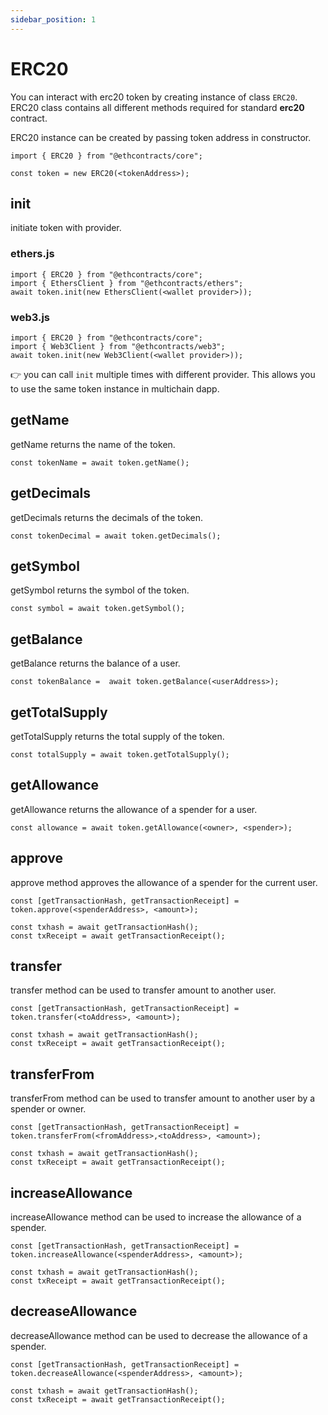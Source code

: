 ```yaml
---
sidebar_position: 1
---
```


# ERC20

You can interact with erc20 token by creating instance of class `ERC20`. ERC20 class contains all different methods required for standard **erc20** contract.

ERC20 instance can be created by passing token address in constructor. 

```
import { ERC20 } from "@ethcontracts/core";

const token = new ERC20(<tokenAddress>);
```

## init

initiate token with provider.

### ethers.js

```
import { ERC20 } from "@ethcontracts/core";
import { EthersClient } from "@ethcontracts/ethers";
await token.init(new EthersClient(<wallet provider>));
```

### web3.js

```
import { ERC20 } from "@ethcontracts/core";
import { Web3Client } from "@ethcontracts/web3";
await token.init(new Web3Client(<wallet provider>));
```

👉 you can call `init` multiple times with different provider. This allows you to use the same token instance in multichain dapp.

## getName

getName returns the name of the token.

```
const tokenName = await token.getName();
```
## getDecimals

getDecimals returns the decimals of the token.

```
const tokenDecimal = await token.getDecimals();
```
## getSymbol

getSymbol returns the symbol of the token.

```
const symbol = await token.getSymbol();
```

## getBalance

getBalance returns the balance of a user.

```
const tokenBalance =  await token.getBalance(<userAddress>);
```

## getTotalSupply

getTotalSupply returns the total supply of the token.

```
const totalSupply = await token.getTotalSupply();
```
 
## getAllowance

getAllowance returns the allowance of a spender for a user.

```
const allowance = await token.getAllowance(<owner>, <spender>);
```

## approve

approve method approves the allowance of a spender for the current user.

```
const [getTransactionHash, getTransactionReceipt] = token.approve(<spenderAddress>, <amount>);

const txhash = await getTransactionHash();
const txReceipt = await getTransactionReceipt();
```

## transfer

transfer method can be used to transfer amount to another user.

```
const [getTransactionHash, getTransactionReceipt] = token.transfer(<toAddress>, <amount>);

const txhash = await getTransactionHash();
const txReceipt = await getTransactionReceipt();
```

## transferFrom

transferFrom method can be used to transfer amount to another user by a spender or owner.

```
const [getTransactionHash, getTransactionReceipt] = token.transferFrom(<fromAddress>,<toAddress>, <amount>);

const txhash = await getTransactionHash();
const txReceipt = await getTransactionReceipt();
```

## increaseAllowance

increaseAllowance method can be used to increase the allowance of a spender.

```
const [getTransactionHash, getTransactionReceipt] = token.increaseAllowance(<spenderAddress>, <amount>);

const txhash = await getTransactionHash();
const txReceipt = await getTransactionReceipt();
```

## decreaseAllowance

decreaseAllowance method can be used to decrease the allowance of a spender.

```
const [getTransactionHash, getTransactionReceipt] = token.decreaseAllowance(<spenderAddress>, <amount>);

const txhash = await getTransactionHash();
const txReceipt = await getTransactionReceipt();
```
